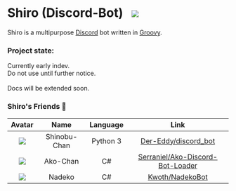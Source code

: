 # Shiro (Discord-Bot) &nbsp; ![](https://i.imgur.com/CxYRxt0.png)

Shiro is a multipurpose [Discord](https://discordapp.com/) bot written in [Groovy](http://groovy-lang.org/).

### Project state:
Currently early indev.<br>
Do not use until further notice.<br>
<br>
Docs will be extended soon.

### Shiro's Friends :tada:
|Avatar|Name|Language|Link|
|:-:|:-:|:-:|:-:|
|![](http://i.imgur.com/Tb0FZoZ.png)|Shinobu-Chan|Python 3|[Der-Eddy/discord_bot](https://github.com/Der-Eddy/discord_bot)
|![](http://i.imgur.com/PNcNRfM.png)|Ako-Chan|C#|[Serraniel/Ako-Discord-Bot-Loader](https://github.com/Serraniel/Ako-Discord-Bot-Loader)
|![](http://i.imgur.com/LyJh6OY.png)|Nadeko|C#|[Kwoth/NadekoBot](https://github.com/Kwoth/NadekoBot)
